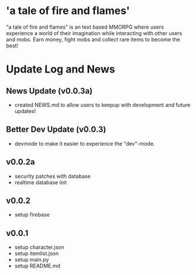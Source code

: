 # 'a tale of fire and flames'
"a tale of fire and flames" is an text based MMORPG where users experience a world of their imagination while interacting with other users and mobs. Earn money, fight mobs and collect rare items to become the best!

# Update Log and News

## News Update (v0.0.3a)
- created NEWS.md to allow users to keepup with development and future updates!

## Better Dev Update (v0.0.3)
- devmode to make it easier to experience the "dev"-mode.

## v0.0.2a
- security patches with database
- realtime database init

## v0.0.2
- setup firebase

## v0.0.1
- setup character.json
- setup itemlist.json
- setup main.py
- setup README.md
